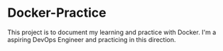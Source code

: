 # Docker-Practice

This project is to document my learning and practice with Docker.  I'm a aspiring DevOps Engineer and practicing in this direction.

